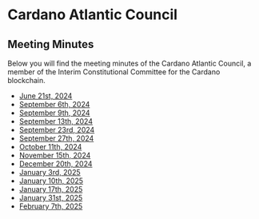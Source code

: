 # Cardano Atlantic Council

## Meeting Minutes

Below you will find the meeting minutes of the Cardano Atlantic Council, a
member of the Interim Constitutional Committee for the Cardano blockchain.

* [June 21st, 2024](./20240621.md)
* [September 6th, 2024](./20240906.md)
* [September 9th, 2024](./20240909.md)
* [September 13th, 2024](./20240913.md)
* [September 23rd, 2024](./20240923.md)
* [September 27th, 2024](./20240927.md)
* [October 11th, 2024](./20241011.md)
* [November 15th, 2024](./20241115.md)
* [December 20th, 2024](./20241220.md)
* [January 3rd, 2025](./20250103.md)
* [January 10th, 2025](./20250110.md)
* [January 17th, 2025](./20250117.md)
* [January 31st, 2025](./20250131.md)
* [February 7th, 2025](./20250207.md)
